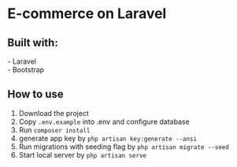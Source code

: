 <h1>E-commerce on Laravel</h1>
<h2>Built with:</h2>
- Laravel<br>
- Bootstrap<br>

<h2>How to use</h2>
<ol>
<li>Download the project</li>
<li>Copy <code>.env.example</code> into .env and configure database</li>
<li>Run <code>composer install</code></li>
<li>generate app key by <code>php artisan key:generate --ansi</code></li>
<li>Run migrations with seeding flag by <code>php artisan migrate --seed</code></li>
<li>Start local server by <code>php artisan serve</code>
</ol>
